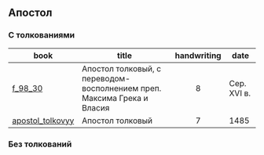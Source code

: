 ## Апостол

### С толкованиями

| book                                 | title                                                                   | handwriting | date        |
|--------------------------------------|-------------------------------------------------------------------------|:-----------:|-------------|
| [f_98_30][f_98_30]                   | Апостол толковый, с переводом-восполнением преп. Максима Грека и Власия |      8      | Сер. XVI в. |
| [apostol_tolkovyy][apostol_tolkovyy] | Апостол толковый                                                        |      7      | 1485        |

### Без толкований

[f_98_30]: ../books/rsl/rsl98/f_98_30.md

[apostol_tolkovyy]: ../books/neb/from_nlr/apostol_tolkovyy.md